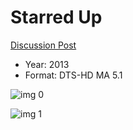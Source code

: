 # Starred Up

[Discussion Post](https://www.avsforum.com/threads/bass-eq-for-filtered-movies.2995212/post-58616930)

* Year: 2013
* Format: DTS-HD MA 5.1

![img 0](https://i.imgur.com/n1QLL5o.jpg)

![img 1](https://i.imgur.com/P04mNXF.png)

